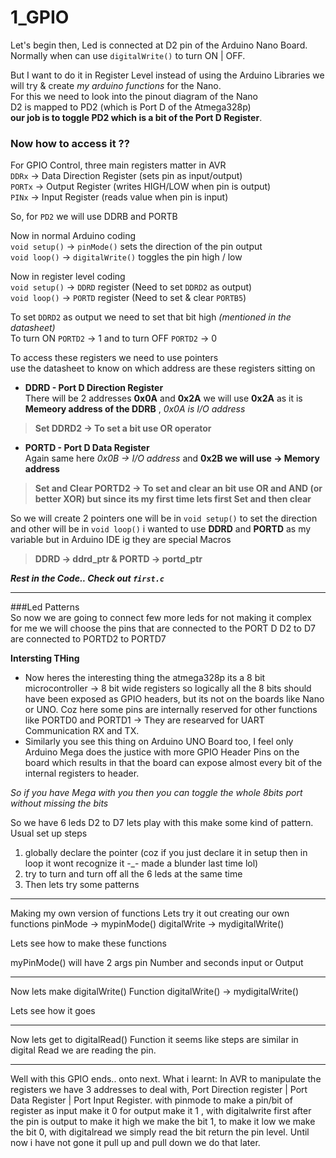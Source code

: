 # 1_GPIO
Let's begin then, Led is connected at D2 pin of the Arduino Nano Board.  
Normally when can use `digitalWrite()` to turn ON | OFF.

But I want to do it in Register Level instead of using the Arduino Libraries we will try & create _my arduino functions_ for the Nano.  
For this we need to look into the pinout diagram of the Nano   
D2 is mapped to PD2 (which is Port D of the Atmega328p)  
**our job is to toggle PD2 which is a bit of the Port D Register**.  

### Now how to access it ??  
For GPIO Control, three main registers matter in AVR  
`DDRx` -> Data Direction Register (sets pin as input/output)  
`PORTx` -> Output Register (writes HIGH/LOW when pin is output)  
`PINx` -> Input Register (reads value when pin is input)  

So, for `PD2` we will use DDRB and PORTB

Now in normal Arduino coding  
`void setup()` -> `pinMode()` sets the direction of the pin output    
`void loop()` -> `digitalWrite()` toggles the pin high / low  

Now in register level coding   
`void setup()` -> `DDRD` register (Need to set `DDRD2` as output)   
`void loop()` -> `PORTD` register (Need to set & clear `PORTB5`)  

To set `DDRD2` as output we need to set that bit high _(mentioned in the datasheet)_  
To turn ON `PORTD2` -> 1 and to turn OFF `PORTD2` -> 0  

To access these registers we need to use pointers  
use the datasheet to know on which address are these registers sitting on   

* **DDRD - Port D Direction Register**   
There will be 2 addresses **0x0A** and **0x2A** we will use **0x2A** as it is **Memeory address of the DDRB** , _0x0A is I/O address_  
> **Set DDRD2 -> To set a bit use OR operator** 

* **PORTD - Port D Data Register**  
Again same here _0x0B -> I/O address_ and **0x2B we will use -> Memory address**  
> **Set and Clear PORTD2 -> To set and clear an bit use OR and AND (or better XOR) but since its my first time lets first Set and then clear**  

So we will create 2 pointers one will be in `void setup()` to set the direction and other will be in `void loop()`
i wanted to use **DDRD** and **PORTD** as my variable but in Arduino IDE ig they are special Macros 
> **DDRD -> ddrd_ptr & PORTD -> portd_ptr**

_**Rest in the Code.. Check out `first.c`**_  

------
###Led Patterns   
So now we are going to connect few more leds 
for not making it complex for me we will choose the pins that are connected to the PORT D
D2 to D7 are connected to PORTD2 to PORTD7

**Intersting THing**
- Now heres the interesting thing the atmega328p its a 8 bit microcontroller -> 8 bit wide registers so logically all the 8 bits should have been exposed as GPIO headers, but its not on the boards like Nano or UNO. Coz here some pins are internally reserved for other functions like PORTD0 and PORTD1 -> They are researved for UART Communication RX and TX.
- Similarly you see this thing on Arduino UNO Board too, I feel only Arduino Mega does the justice with more GPIO Header Pins on the board which results in that the board can expose almost every bit of the internal registers to header.

_So if you have Mega with you then you can toggle the whole 8bits port without missing the bits_

So we have 6 leds D2 to D7 lets play with this make some kind of pattern. Usual set up steps
1. globally declare the pointer (coz if you just declare it in setup then in loop it wont recognize it -_- made a blunder last time lol)
2. try to turn and turn off all the 6 leds at the same time
3. Then lets try some patterns 

----------------------------------------------------------------------------------------
Making my own version of functions 
Lets try it out creating our own functions
pinMode -> mypinMode()
digitalWrite -> mydigitalWrite()

Lets see how to make these functions

myPinMode() will have 2 args pin Number and seconds input or Output

-----------------------------------------------------------------------------------------
Now lets make digitalWrite() Function 
digitalWrite() -> mydigitalWrite()

Lets see how it goes

------------------------------------------------------------------------------------------
Now lets get to digitalRead() Function 
it seems like steps are similar
in digital Read we are reading the pin. 

----------------------------------------------------------------------------------------
Well with this GPIO ends.. onto next. 
What i learnt: In AVR to manipulate the registers we have 3 addresses to deal with, Port Direction register | Port Data Register | Port Input Register. with pinmode to make a pin/bit of register as input make it 0 for output make it 1 , with digitalwrite first after the pin is output to make it high we make the bit 1, to make it low  we make the bit 0, with digitalread we simply read the bit return the pin level. Until now i have not gone it pull up and pull down we do that later.
